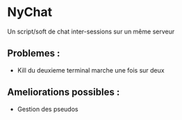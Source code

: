 # NyChat
Un script/soft de chat inter-sessions sur un même serveur

## Problemes :
- Kill du deuxieme terminal marche une fois sur deux

## Ameliorations possibles :
- Gestion des pseudos
